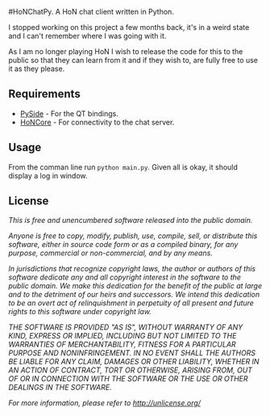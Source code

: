 #HoNChatPy.
A HoN chat client written in Python.

I stopped working on this project a few months back, it's in a weird state and I can't remember where I was going with it.

As I am no longer playing HoN I wish to release the code for this to the public so that they can learn from it and if they wish to, are
fully free to use it as they please.

## Requirements

* [PySide](http://www.pyside.org) - For the QT bindings.
* [HoNCore](http://github.com/Joev-/HoNCore) - For connectivity to the chat server.

## Usage

From the comman line run `python main.py`. Given all is okay, it should display a log in window.

## License

_This is free and unencumbered software released into the public domain._

_Anyone is free to copy, modify, publish, use, compile, sell, or
distribute this software, either in source code form or as a compiled
binary, for any purpose, commercial or non-commercial, and by any
means._

_In jurisdictions that recognize copyright laws, the author or authors
of this software dedicate any and all copyright interest in the
software to the public domain. We make this dedication for the benefit
of the public at large and to the detriment of our heirs and
successors. We intend this dedication to be an overt act of
relinquishment in perpetuity of all present and future rights to this
software under copyright law._

_THE SOFTWARE IS PROVIDED "AS IS", WITHOUT WARRANTY OF ANY KIND,
EXPRESS OR IMPLIED, INCLUDING BUT NOT LIMITED TO THE WARRANTIES OF
MERCHANTABILITY, FITNESS FOR A PARTICULAR PURPOSE AND NONINFRINGEMENT.
IN NO EVENT SHALL THE AUTHORS BE LIABLE FOR ANY CLAIM, DAMAGES OR
OTHER LIABILITY, WHETHER IN AN ACTION OF CONTRACT, TORT OR OTHERWISE,
ARISING FROM, OUT OF OR IN CONNECTION WITH THE SOFTWARE OR THE USE OR
OTHER DEALINGS IN THE SOFTWARE._

_For more information, please refer to <http://unlicense.org/>_


